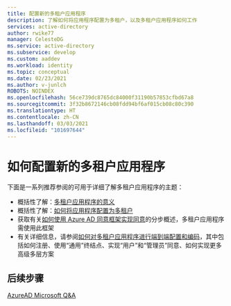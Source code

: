 ```yaml
---
title: 配置新的多租户应用程序
description: 了解如何将应用程序配置为多租户，以及多租户应用程序如何工作
services: active-directory
author: rwike77
manager: CelesteDG
ms.service: active-directory
ms.subservice: develop
ms.custom: aaddev
ms.workload: identity
ms.topic: conceptual
ms.date: 02/23/2021
ms.author: v-junlch
ROBOTS: NOINDEX
ms.openlocfilehash: 56ce739dc8765dc84000f31190b57853cfbd67a8
ms.sourcegitcommit: 3f32b8672146cb08fdd94bf6af015cb08c80c390
ms.translationtype: HT
ms.contentlocale: zh-CN
ms.lasthandoff: 03/03/2021
ms.locfileid: "101697644"
---
```

# <a name="how-to-configure-a-new-multi-tenant-application"></a>如何配置新的多租户应用程序

下面是一系列推荐参阅的可用于详细了解多租户应用程序的主题：

- 概括性了解：[多租户应用程序的意义](./developer-glossary.md#multi-tenant-application)
- 概括性了解：[如何将应用程序配置为多租户](./howto-convert-app-to-be-multi-tenant.md)
- 获取有关[如何使用 Azure AD 同意框架实现同意](./quickstart-register-app.md)的分步概述，多租户应用程序需使用此框架
- 有关详细信息，请参阅[如何对多租户应用程序进行端到端配置和编码](./howto-convert-app-to-be-multi-tenant.md)，其中包括如何注册、使用“通用”终结点、实现“用户”和“管理员”同意、如何实现更多高级多层方案

## <a name="next-steps"></a>后续步骤
[AzureAD Microsoft Q&A](https://docs.microsoft.com/answers/topics/azure-active-directory.html)
